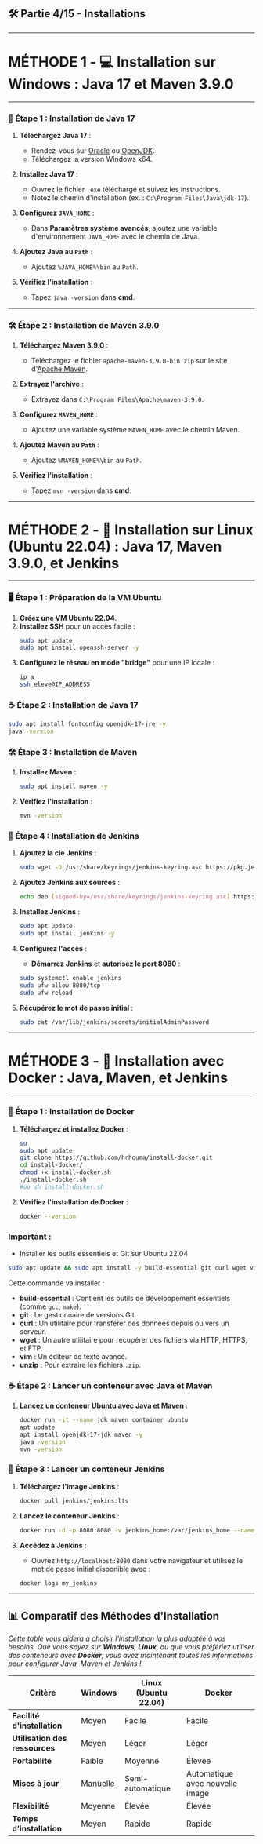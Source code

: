 ## 🛠️ Partie 4/15 - Installations

-------------
# MÉTHODE 1 - 💻 Installation sur Windows : Java 17 et Maven 3.9.0
-------------

### 🌟 Étape 1 : Installation de Java 17

1. **Téléchargez Java 17** :
   - Rendez-vous sur [Oracle](https://www.oracle.com/java/technologies/javase-jdk17-downloads.html) ou [OpenJDK](https://jdk.java.net/17/).
   - Téléchargez la version Windows x64.

2. **Installez Java 17** :
   - Ouvrez le fichier `.exe` téléchargé et suivez les instructions.
   - Notez le chemin d'installation (ex. : `C:\Program Files\Java\jdk-17`).

3. **Configurez `JAVA_HOME`** :
   - Dans **Paramètres système avancés**, ajoutez une variable d'environnement `JAVA_HOME` avec le chemin de Java.

4. **Ajoutez Java au `Path`** :
   - Ajoutez `%JAVA_HOME%\bin` au `Path`.

5. **Vérifiez l'installation** :
   - Tapez `java -version` dans **cmd**.

---

### 🛠️ Étape 2 : Installation de Maven 3.9.0

1. **Téléchargez Maven 3.9.0** :
   - Téléchargez le fichier `apache-maven-3.9.0-bin.zip` sur le site d'[Apache Maven](https://maven.apache.org/download.cgi).

2. **Extrayez l'archive** :
   - Extrayez dans `C:\Program Files\Apache\maven-3.9.0`.

3. **Configurez `MAVEN_HOME`** :
   - Ajoutez une variable système `MAVEN_HOME` avec le chemin Maven.

4. **Ajoutez Maven au `Path`** :
   - Ajoutez `%MAVEN_HOME%\bin` au `Path`.

5. **Vérifiez l'installation** :
   - Tapez `mvn -version` dans **cmd**.

-----
# MÉTHODE 2 - 🐧 Installation sur Linux (Ubuntu 22.04) : Java 17, Maven 3.9.0, et Jenkins
-------------


### 🖥️ Étape 1 : Préparation de la VM Ubuntu

1. **Créez une VM Ubuntu 22.04**.
2. **Installez SSH** pour un accès facile :
   ```bash
   sudo apt update
   sudo apt install openssh-server -y
   ```
3. **Configurez le réseau en mode "bridge"** pour une IP locale :
   ```bash
   ip a
   ssh eleve@IP_ADDRESS
   ```

### ☕ Étape 2 : Installation de Java 17

```bash
sudo apt install fontconfig openjdk-17-jre -y
java -version
```

### 🛠️ Étape 3 : Installation de Maven

1. **Installez Maven** :
   ```bash
   sudo apt install maven -y
   ```
2. **Vérifiez l'installation** :
   ```bash
   mvn -version
   ```

### 🤖 Étape 4 : Installation de Jenkins

1. **Ajoutez la clé Jenkins** :
   ```bash
   sudo wget -O /usr/share/keyrings/jenkins-keyring.asc https://pkg.jenkins.io/debian-stable/jenkins.io-2023.key
   ```

2. **Ajoutez Jenkins aux sources** :
   ```bash
   echo deb [signed-by=/usr/share/keyrings/jenkins-keyring.asc] https://pkg.jenkins.io/debian-stable binary/ | sudo tee /etc/apt/sources.list.d/jenkins.list > /dev/null
   ```
3. **Installez Jenkins** :
   ```bash
   sudo apt update
   sudo apt install jenkins -y
   ```

4. **Configurez l'accès** :
   - **Démarrez Jenkins** et **autorisez le port 8080** :
   ```bash
   sudo systemctl enable jenkins
   sudo ufw allow 8080/tcp
   sudo ufw reload
   ```
5. **Récupérez le mot de passe initial** :
   ```bash
   sudo cat /var/lib/jenkins/secrets/initialAdminPassword
   ```

---
# MÉTHODE 3 - 🐳 Installation avec Docker : Java, Maven, et Jenkins
-------------

### 🚀 Étape 1 : Installation de Docker




1. **Téléchargez et installez Docker** :

   ```bash
   su
   sudo apt update
   git clone https://github.com/hrhouma/install-docker.git
   cd install-docker/
   chmod +x install-docker.sh
   ./install-docker.sh
   #ou sh install-docker.sh
   ```
   
2. **Vérifiez l'installation de Docker** :
   ```bash
   docker --version
   ```

### Important : 

- Installer les outils essentiels et Git sur Ubuntu 22.04

```bash
sudo apt update && sudo apt install -y build-essential git curl wget vim unzip
```

Cette commande va installer :

- **build-essential** : Contient les outils de développement essentiels (comme `gcc`, `make`).
- **git** : Le gestionnaire de versions Git.
- **curl** : Un utilitaire pour transférer des données depuis ou vers un serveur.
- **wget** : Un autre utilitaire pour récupérer des fichiers via HTTP, HTTPS, et FTP.
- **vim** : Un éditeur de texte avancé.
- **unzip** : Pour extraire les fichiers `.zip`.


### ☕ Étape 2 : Lancer un conteneur avec Java et Maven

1. **Lancez un conteneur Ubuntu avec Java et Maven** :
   ```bash
   docker run -it --name jdk_maven_container ubuntu
   apt update
   apt install openjdk-17-jdk maven -y
   java -version
   mvn -version
   ```

### 🤖 Étape 3 : Lancer un conteneur Jenkins

1. **Téléchargez l'image Jenkins** :
   ```bash
   docker pull jenkins/jenkins:lts
   ```

2. **Lancez le conteneur Jenkins** :
   ```bash
   docker run -d -p 8080:8080 -v jenkins_home:/var/jenkins_home --name my_jenkins jenkins/jenkins:lts
   ```

3. **Accédez à Jenkins** :
   - Ouvrez `http://localhost:8080` dans votre navigateur et utilisez le mot de passe initial disponible avec :
   ```bash
   docker logs my_jenkins
   ```

---

## 📊 Comparatif des Méthodes d'Installation

*Cette table vous aidera à choisir l’installation la plus adaptée à vos besoins. Que vous soyez sur **Windows**, **Linux**, ou que vous préfériez utiliser des conteneurs avec **Docker**, vous avez maintenant toutes les informations pour configurer Java, Maven et Jenkins !*

| Critère                  | **Windows**                  | **Linux (Ubuntu 22.04)**         | **Docker**                   |
|--------------------------|------------------------------|----------------------------------|------------------------------|
| **Facilité d'installation** | Moyen                      | Facile                           | Facile                       |
| **Utilisation des ressources** | Moyen               | Léger                            | Léger                        |
| **Portabilité**          | Faible                       | Moyenne                          | Élevée                       |
| **Mises à jour**         | Manuelle                     | Semi-automatique                 | Automatique avec nouvelle image |
| **Flexibilité**          | Moyenne                      | Élevée                           | Élevée                       |
| **Temps d’installation** | Moyen                        | Rapide                           | Rapide                       |

